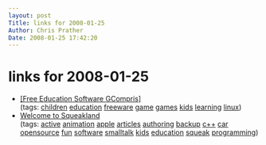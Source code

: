 ```yaml
---
layout: post
Title: links for 2008-01-25  
Author: Chris Prather
Date: 2008-01-25 17:42:20
---
```


# links for 2008-01-25
<ul class="delicious">
	<li>
		<div class="delicious-link"><a href="http://www.gcompris.net/">[Free Education Software GCompris]</a></div>
		<div class="delicious-tags">(tags: <a href="http://del.icio.us/perigrin/children">children</a> <a href="http://del.icio.us/perigrin/education">education</a> <a href="http://del.icio.us/perigrin/freeware">freeware</a> <a href="http://del.icio.us/perigrin/game">game</a> <a href="http://del.icio.us/perigrin/games">games</a> <a href="http://del.icio.us/perigrin/kids">kids</a> <a href="http://del.icio.us/perigrin/learning">learning</a> <a href="http://del.icio.us/perigrin/linux">linux</a>)</div>
	</li>
	<li>
		<div class="delicious-link"><a href="http://www.squeakland.org/">Welcome to Squeakland</a></div>
		<div class="delicious-tags">(tags: <a href="http://del.icio.us/perigrin/active">active</a> <a href="http://del.icio.us/perigrin/animation">animation</a> <a href="http://del.icio.us/perigrin/apple">apple</a> <a href="http://del.icio.us/perigrin/articles">articles</a> <a href="http://del.icio.us/perigrin/authoring">authoring</a> <a href="http://del.icio.us/perigrin/backup">backup</a> <a href="http://del.icio.us/perigrin/c++">c++</a> <a href="http://del.icio.us/perigrin/car">car</a> <a href="http://del.icio.us/perigrin/opensource">opensource</a> <a href="http://del.icio.us/perigrin/fun">fun</a> <a href="http://del.icio.us/perigrin/software">software</a> <a href="http://del.icio.us/perigrin/smalltalk">smalltalk</a> <a href="http://del.icio.us/perigrin/kids">kids</a> <a href="http://del.icio.us/perigrin/education">education</a> <a href="http://del.icio.us/perigrin/squeak">squeak</a> <a href="http://del.icio.us/perigrin/programming">programming</a>)</div>
	</li>
</ul>

